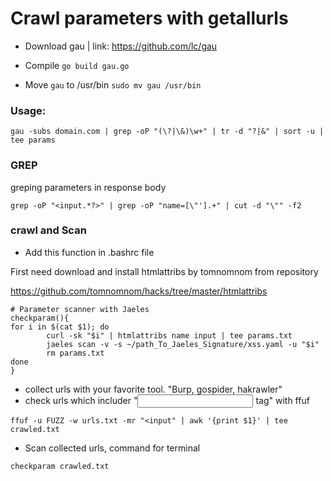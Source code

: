# Crawl parameters with getallurls

- Download gau | link: https://github.com/lc/gau
- Compile
```go build gau.go```

- Move ```gau``` to /usr/bin
```sudo mv gau /usr/bin```

### Usage:
```gau -subs domain.com | grep -oP "(\?|\&)\w+" | tr -d "?|&" | sort -u | tee params```

### GREP 
greping parameters in response body

```grep -oP "<input.*?>" | grep -oP "name=[\"'].+" | cut -d "\"" -f2```

### crawl and Scan

* Add this function in .bashrc file

First need download and install htmlattribs by tomnomnom from repository

https://github.com/tomnomnom/hacks/tree/master/htmlattribs

```
# Parameter scanner with Jaeles
checkparam(){
for i in $(cat $1); do
        curl -sk "$i" | htmlattribs name input | tee params.txt
        jaeles scan -v -s ~/path_To_Jaeles_Signature/xss.yaml -u "$i"
        rm params.txt
done
}

```

* collect urls with your favorite tool. "Burp, gospider, hakrawler"
* check urls which includer "<input> tag" with ffuf

```
ffuf -u FUZZ -w urls.txt -mr "<input" | awk '{print $1}' | tee crawled.txt
```

* Scan collected urls, command for terminal

```
checkparam crawled.txt
```
